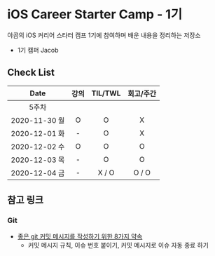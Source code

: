 # iOS Career Starter Camp - 1기

야곰의 iOS 커리어 스타터 캠프 1기에 참여하며 배운 내용을 정리하는 저장소

- 1기 캠퍼 Jacob

## Check List

| Date          | 강의 | TIL/TWL | 회고/주간 | 
| :-----------: | :--: | :-----: | :-------: |
| 5주차                                   ||||
| 2020-11-30 월 | O    | O       | X         |
| 2020-12-01 화 | -    | O       | X         |
| 2020-12-02 수 | O    | O       | O         |
| 2020-12-03 목 | -    | O       | O         |
| 2020-12-04 금 | -    | X / O   | O / O     |

## 참고 링크

### Git 

- [좋은 git 커밋 메시지를 작성하기 위한 8가지 약속](https://djkeh.github.io/articles/How-to-write-a-git-commit-message-kor/)
    - 커밋 메시지 규칙, 이슈 번호 붙이기, 커밋 메시지로 이슈 자동 종료 하기